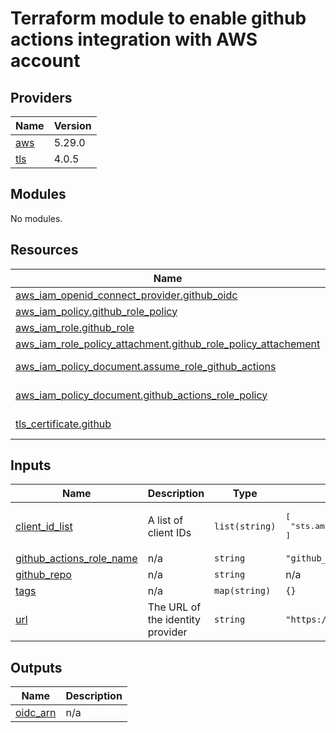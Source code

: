 # Terraform module to enable github actions integration with AWS account

<!-- BEGINNING OF PRE-COMMIT-TERRAFORM DOCS HOOK -->
## Providers

| Name | Version |
|------|---------|
| <a name="provider_aws"></a> [aws](#provider\_aws) | 5.29.0 |
| <a name="provider_tls"></a> [tls](#provider\_tls) | 4.0.5 |

## Modules

No modules.

## Resources

| Name | Type |
|------|------|
| [aws_iam_openid_connect_provider.github_oidc](https://registry.terraform.io/providers/hashicorp/aws/5.29.0/docs/resources/iam_openid_connect_provider) | resource |
| [aws_iam_policy.github_role_policy](https://registry.terraform.io/providers/hashicorp/aws/5.29.0/docs/resources/iam_policy) | resource |
| [aws_iam_role.github_role](https://registry.terraform.io/providers/hashicorp/aws/5.29.0/docs/resources/iam_role) | resource |
| [aws_iam_role_policy_attachment.github_role_policy_attachement](https://registry.terraform.io/providers/hashicorp/aws/5.29.0/docs/resources/iam_role_policy_attachment) | resource |
| [aws_iam_policy_document.assume_role_github_actions](https://registry.terraform.io/providers/hashicorp/aws/5.29.0/docs/data-sources/iam_policy_document) | data source |
| [aws_iam_policy_document.github_actions_role_policy](https://registry.terraform.io/providers/hashicorp/aws/5.29.0/docs/data-sources/iam_policy_document) | data source |
| [tls_certificate.github](https://registry.terraform.io/providers/hashicorp/tls/latest/docs/data-sources/certificate) | data source |

## Inputs

| Name | Description | Type | Default | Required |
|------|-------------|------|---------|:--------:|
| <a name="input_client_id_list"></a> [client\_id\_list](#input\_client\_id\_list) | A list of client IDs | `list(string)` | <pre>[<br>  "sts.amazonaws.com"<br>]</pre> | no |
| <a name="input_github_actions_role_name"></a> [github\_actions\_role\_name](#input\_github\_actions\_role\_name) | n/a | `string` | `"github_actions_automation"` | no |
| <a name="input_github_repo"></a> [github\_repo](#input\_github\_repo) | n/a | `string` | n/a | yes |
| <a name="input_tags"></a> [tags](#input\_tags) | n/a | `map(string)` | `{}` | no |
| <a name="input_url"></a> [url](#input\_url) | The URL of the identity provider | `string` | `"https://token.actions.githubusercontent.com"` | no |

## Outputs

| Name | Description |
|------|-------------|
| <a name="output_oidc_arn"></a> [oidc\_arn](#output\_oidc\_arn) | n/a |
<!-- END OF PRE-COMMIT-TERRAFORM DOCS HOOK -->
